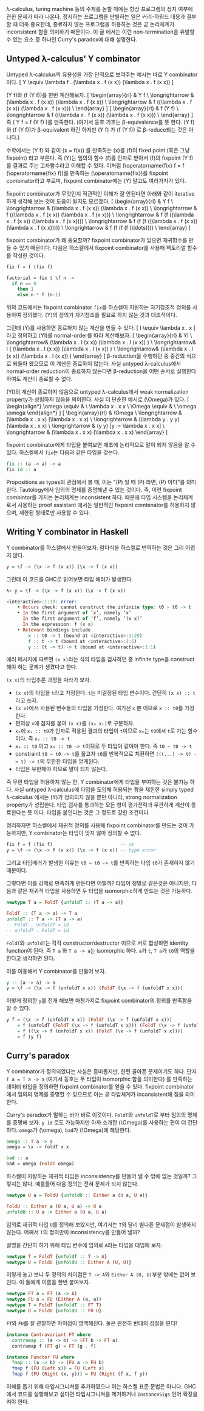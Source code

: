 <!--
Date : 2021.8.1
-->

λ-calculus, turing machine 등의 주제를 논할 때에는 항상 프로그램의 정지 여부에 관한 문제가 따라 나온다.
정지하는 프로그램을 판별하는 일은 커리-하워드 대응과 결부할 때 더욱 중요한데,
종료하지 않는 프로그램을 허용하는 것은 곧 논리체계가 inconsistent 함을 의미하기 때문이다.
이 글 에서는 이런 non-termination을 유발할 수 있는 요소 중 하나인 Curry's paradox에 대해 설명한다.

## Untyped λ-calculus' Y combinator
Untyped λ-calculus의 유용성을 가장 단적으로 보여주는 예시는 바로 Y combinator이다.
\[
  Y \equiv \lambda f . (\lambda x . f (x x)) (\lambda x . f (x x))
\]

\(Y f\)와 \(f (Y f)\)를 한번 계산해보자.
\[
  \begin{array}{rl}
                    & Y f                                             \\
    \longrightarrow & (\lambda x . f (x x)) (\lambda x . f (x x))     \\
    \longrightarrow & f ((\lambda x . f (x x)) (\lambda x . f (x x))) \\
  \end{array}
\]
\[
  \begin{array}{rl}
                    & f (Y f)                                         \\
    \longrightarrow & f ((\lambda x . f (x x)) (\lambda x . f (x x))) \\
  \end{array}
\]
즉 \( Y f = f (Y f) \)를 만족한다.
(여기서 등호 기호는 β-equivalence를 뜻 한다. \(Y f\)와 \(f (Y f)\)가 β-equivalent 하긴 하지만 \(Y f\) 가 \(f (Y f)\) 로 β-reduce되는 것은 아니다.)

수학에서는 \(Y f\) 와 같이 \(x = f(x)\) 를 만족하는 \(x\)를 \(f\)의 fixed point (혹은 그냥 fixpoint) 라고 부른다.
즉 \(Y\)는 임의의 함수 \(f\)를 인자로 받아서 \(f\)의 fixpoint \(Y f\)를 결과로 주는 고차함수라고 이해할 수 있다.
이처럼 \(\operatorname{fix} f = f (\operatorname{fix} f)\)를 만족하는 \(\operatorname{fix}\)를 fixpoint combinator라고 부르며,
fixpoint combinator에는 \(Y\) 말고도 여러가지가 있다.

fixpoint combinator가 무엇인지 직관적인 이해가 잘 안된다면 아래와 같이 iterative하게 생각해 보는 것이 도움이 될지도 모르겠다.
\[
  \begin{array}{rl}
                    & Y f                                             \\
    \longrightarrow & (\lambda x . f (x x)) (\lambda x . f (x x))     \\
    \longrightarrow & f ((\lambda x . f (x x)) (\lambda x . f (x x))) \\
    \longrightarrow & f (f ((\lambda x . f (x x)) (\lambda x . f (x x)))) \\
    \longrightarrow & f (f (f ((\lambda x . f (x x)) (\lambda x . f (x x))))) \\
    \longrightarrow & f (f (f (f (\ldots)))) \\
  \end{array}
\]

fixpoint combinator가 왜 중요할까? fixpoint combinator가 있으면 재귀함수를 만들 수 있기 때문이다.
다음은 하스켈에서 fixpoint combinator를 사용해 팩토리얼 함수를 작성한 것이다.
```haskell
fix f = f (fix f)

factorial = fix $ \f n ->
  if n == 0
    then 1
    else n * f (n-1)
```
위의 코드에서는 fixpoint combinator `fix`를 하스켈이 지원하는 자기참조적 정의를 사용하여 정의했다.
\(Y\)의 정의가 자기참조를 필요로 하지 않는 것과 대조적이다.

그런데 \(Y\)를 사용하면 종료하지 않는 계산을 만들 수 있다.
\[
  I \equiv \lambda x . x
\]
라고 정의하고 \(YI\)를 normal-order를 따라 계산해보자.
\[
  \begin{array}{rl}
                   & YI    \\
    \longrightarrow& (\lambda x . I (x x)) (\lambda x . I (x x)) ) \\
    \longrightarrow& I ( (\lambda x . I (x x)) (\lambda x . I (x x)) ) \\
    \longrightarrow& (\lambda x . I (x x)) (\lambda x . I (x x)) )
  \end{array}
\]
β-reduction을 수행하던 중 중간의 식으로 되돌아 왔으므로 이 계산은 종료하지 않는다.
사실 untyped λ-calculus에서 normal-order reduction이 종료하지 않는다면 β-reduction을 어떤 순서로 실행한다 하여도 계산이 종료할 수 없다.

\(YI\)의 계산이 종료하지 않음으로 untyped λ-calculus에서 weak normalization property가 성립하지 않음을 의미한다.
사실 더 단순한 예시로 \(\Omega\)가 있다.
\[
  \begin{align*}
    \omega  \equiv & \  \lambda x . x x \\
    \Omega  \equiv & \ \omega \omega
  \end{align*}
\]
\[
  \begin{array}{rl}
                    & \Omega                              \\
    \longrightarrow & (\lambda x . x x) (\lambda x . x x) \\
    \longrightarrow & (\lambda y . y y) (\lambda x . x x) \\
    \longrightarrow & (y y) [y := \lambda x . x x]        \\
    \longrightarrow & (\lambda x . x x) (\lambda x . x x)
  \end{array}
\]

fixpoint combinator에게 타입을 붙여보면 애초에 논리적으로 말이 되지 않음을 알 수 있다.
하스켈에서 `fix`는 다음과 같은 타입을 갖는다.
```haskell
fix :: (a -> a) -> a
fix id :: a
```
Propositions as types의 관점에서 볼 때, 이는 "\(P\) 일 때 \(P\) 라면, \(P\) 이다"를 의미한다.
Tautology에서 임의의 명제를 증명해낼 수 있는 것이다. 즉, 이런 fixpoint combintor를 가지는 논리체계는 inconsistent 하다.
때문에 타입 시스템을 논리체계로서 사용하는 proof assistant 에서는 일반적인 fixpoint combinator를 허용하지 않으며, 제한된 형태로만 사용할 수 있다.

## Writing Y combinator in Haskell
Y combinator를 하스켈에서 만들어보자. 람다식을 하스켈로 번역하는 것은 그리 어렵지 않다.
```haskell
y = \f -> (\x -> f (x x)) (\x -> f (x x))
```
그런데 이 코드를 GHC로 읽어보면 타입 에러가 발생한다.
```haskell
λ> y = \f -> (\x -> f (x x)) (\x -> f (x x))

<interactive>:1:39: error:
    • Occurs check: cannot construct the infinite type: t0 ~ t0 -> t
    • In the first argument of ‘x’, namely ‘x’
      In the first argument of ‘f’, namely ‘(x x)’
      In the expression: f (x x)
    • Relevant bindings include
        x :: t0 -> t (bound at <interactive>:1:29)
        f :: t -> t (bound at <interactive>:1:6)
        y :: (t -> t) -> t (bound at <interactive>:1:1)
```
에러 메시지에 따르면 `(x x)`라는 식의 타입을 검사하던 중
infinite type을 construct해야 하는 문제가 생겼다고 한다.

`(x x)`의 타입추론 과정을 따라가 보자.

- `(x x)`의 타입을 `t`라고 가정한다. `t`는 미결정된 타입 변수이다. 간단히 `(x x) :: t`라고 쓰자.
- `(x x)`에서 사용된 변수들의 타입을 가정한다. 여기선 `x` 뿐 이므로 `x :: t0`를 가정한다.
- 편의상 `x`에 첨자를 붙여 `(x x)`를 `(x₀ x₁)`로 구분하자.
- `x₀`에 `x₁ :: t0`가 인자로 적용된 결과의 타입이 `t`이므로 `x₀`는 `t0`에서 `t`로 가는 함수이다. 즉 `x₀ :: t0 -> t`
- `x₀ :: t0` 이고 `x₀ :: t0 -> t`이므로 두 타입이 같아야 한다. 즉 `t0 ~ t0 -> t`
- constraint `t0 ~ t0 -> t`를 풀고자 `t0`를 반복적으로 치환하면 `(((...) -> t) -> t) -> t`의 무한한 타입을 얻게된다.
- 타입은 유한해야 하므로 말이 되지 않는다.

즉 무한 타입을 허용하지 않는 한, Y combinator에게 타입을 부여하는 것은 불가능 하다.
사실 untyped λ-calculus에 타입을 도입해 허용되는 항을 제한한 simply typed λ-calculus 에서는
\(Y\)가 정의되지 않을 뿐만 아니라, strong normalization property가 성립한다.
타입 검사를 통과하는 모든 항이 평가전략과 무관하게 계산이 종료한다는 뜻 이다.
타입을 붙인다는 것은 그 정도로 강한 조건이다.

정리하자면 하스켈에서 재귀적 정의를 사용해 fixpoint combinator를 만드는 것이 가능하지만, Y combinator는 타입이 맞지 않아 정의할 수 없다.
```haskell
fix f = f (fix f)                         -- ok
y = \f -> (\x -> f (x x)) (\x -> f (x x)) -- type error
```
그리고 타입에러가 발생한 이유는 `t0 ~ t0 -> t`를 만족하는 타입 `t0`가 존재하지 않기 때문이다.

그렇다면 이를 강제로 만족하게 만든다면 어떨까?
타입이 정말로 같은것은 아니지만, 다음과 같은 재귀적 타입을 사용하면 두 타입을 isomorphic하게 만드는 것은 가능하다.
```haskell
newtype T a = FoldT {unfoldT :: (T a -> a)}
```
```haskell
FoldT :: (T a -> a) -> T a
unfoldT :: T a -> (T a -> a)
-- FoldT . unfoldT = id
-- unfoldT . FoldT = id
```
`FoldT`와 `unfoldT`는 각각 constructor/destructor 이므로 서로 합성하면 identity function이 된다.
즉 `T a` 와 `T a -> a`는 isomorphic 하다. `a`가 `t`, `T a`가 `t0`의 역할을 한다고 생각하면 된다.

 이를 이용해서 Y combinator를 만들어 보자.
```haskell
y :: (a -> a) -> a
y = \f -> (\x -> f (unfoldT x x)) (FoldT (\x -> f (unfoldT x x)))
```
이렇게 정의한 `y`를 전개 해보면 마찬가지로 fixpoint combinator의 정의를 만족함을 알 수 있다.
```haskell
y f = (\x -> f (unfoldT x x)) (FoldT (\x -> f (unfoldT x x)))
    = f (unfoldT (FoldT (\x -> f (unfoldT x x))) (FoldT (\x -> f (unfoldT x x))))
    = f ((\x -> f (unfoldT x x)) (FoldT (\x -> f (unfoldT x x))))
    = f (y f)
```

## Curry's paradox
Y combinator가 정의되었다는 사실은 흥미롭지만, 한편 골아픈 문제이기도 하다.
단지 `T a = T a -> a` (여기서 등호는 두 타입이 isomorphic 함을 의미한다) 를 만족하는 데이터 타입을 정의하면 fixpoint combinator를 얻을 수 있다.
fixpoint combinator에서 임의의 명제를 증명할 수 있으므로 이는 곧 타입체계가 inconsistent해 짐을 의미한다.

Curry's paradox가 말하는 바가 바로 이것이다. `FoldT`와 `unfoldT`로 부터 임의의 명제를 증명해 보자.
`y id` 로도 가능하지만 아까 소개한 \(\Omega\)를 사용하는 편이 더 간단하다.
`omega`가 \(\omega\), `bad`가 \(\Omega\)에 해당한다.
```haskell
omega :: T a -> a
omega = \x -> foldT x x

bad :: a
bad = omega (FoldT omega)
```

하스켈이 자랑하는 재귀적 타입은 inconsistency를 만들어 낼 수 밖에 없는 것일까?
그렇지는 않다. 예를들어 다음 정의는 전혀 문제가 되지 않는다.
```haskell
newtype U a = FoldU {unfoldU :: Either a (U a, U a)}

FoldU :: Either a (U a, U a) -> U a
unfoldU :: U a -> Either a (U a, U a)
```
임의로 재귀적 타입 `U`를 정의해 보았지만, 여기서는 `T`와 달리 별다른 문제점이 발생하지 않는다.
어째서 `T`의 정의만이 inconsistency를 만들어 낼까?

설명을 간단히 하기 위해 타입 변수에 임의로 `A`라는 타입을 대입해 보자.
```haskell
newtype T = FoldT {unfoldT :: T -> A}
newtype U = FoldU {unfoldU :: Either A (U, U)}
```
이렇게 놓고 보니 두 정의의 차이점은 `T -> A`와 `Either A (U, U)`부분 밖에는 없어 보인다.
이 둘에게 이름을 한번 붙여보자.
```haskell
newtype FT a = FT (a -> A)
newtype FU a = FU (Either A (a, a))
newtype T = FoldT {unfoldT :: FT T}
newtype U = FoldU {unfoldU :: FU U}
```

`FT`와 `FU`를 잘 관찰하면 차이점이 명백해진다. 둘은 완전히 반대의 성질을 띤다!
```haskell
instance Contravariant FT where
  contramap :: (a -> b) -> (FT b -> FT a)
  contramap f (FT g) = FT (g . f)

instance Functor FU where
  fmap :: (a -> b) -> (FU a -> FU b)
  fmap f (FU (Left x)) = FU (Left x)
  fmap f (FU (Right (x, y))) = FU (Right (f x, f y))
```
이해를 돕기 위해 타입시그니쳐를 추가하였으나 이는 하스켈 표준 문법은 아니다.
GHC에서 코드를 실행해보고 싶다면 타입시그니쳐를 제거하거나 `InstanceSigs` 언어 확장을 켜야 한다.
